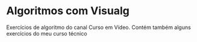 # Algoritmos com Visualg
Exercícios de algoritmo do canal Curso em Vídeo.
Contém também alguns exercícios do meu curso técnico

